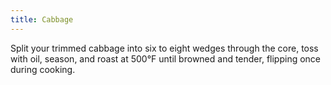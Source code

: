 ```yaml
---
title: Cabbage
---
```

Split your trimmed cabbage into six to eight wedges through the core, toss with oil, season, and roast at 500°F until browned and tender, flipping once during cooking.